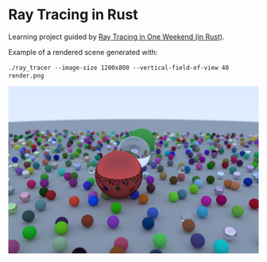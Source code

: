 # Ray Tracing in Rust

Learning project guided by [Ray Tracing in One Weekend (in Rust)](https://misterdanb.github.io/raytracinginrust).


Example of a rendered scene generated with:

```
./ray_tracer --image-size 1200x800 --vertical-field-of-view 40 render.png
```

![Rendered Scene](render.png)
